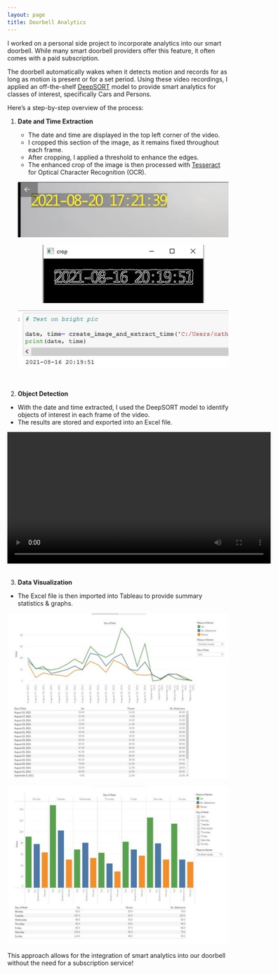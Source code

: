 ```yaml
---
layout: page
title: Doorbell Analytics
---
```


I worked on a personal side project to incorporate analytics into our smart doorbell. While many smart doorbell providers offer this feature, it often comes with a paid subscription.

The doorbell automatically wakes when it detects motion and records for as long as motion is present or for a set period. Using these video recordings, I applied an off-the-shelf [DeepSORT](https://arxiv.org/abs/1703.07402) model to provide smart analytics for classes of interest, specifically Cars and Persons.

Here’s a step-by-step overview of the process:

1. **Date and Time Extraction**
   - The date and time are displayed in the top left corner of the video.
   - I cropped this section of the image, as it remains fixed throughout each frame.
   - After cropping, I applied a threshold to enhance the edges.
   - The enhanced crop of the image is then processed with [Tesseract](https://github.com/tesseract-ocr/tessdoc) for Optical Character Recognition (OCR).
  
   <p style="text-align: center;">
     <img src="/assets/img/time_eg.jpg" alt="Time & Date Example" style="max-width: 100%; height: auto;" />
   </p>  
   
   <p style="text-align: center;">
     <img src="/assets/img/threshold.jpg" alt="Thresholding" style="max-width: 100%; height: auto;" />
   </p>  
   
   <p style="text-align: center;">
     <img src="/assets/img/python_func.jpg" alt="Python Function" style="max-width: 100%; height: auto;" />
   </p> 

<br>

2. **Object Detection**
  - With the date and time extracted, I used the DeepSORT model to identify objects of interest in each frame of the video.
  - The results are stored and exported into an Excel file.

<div style="text-align: center;">
  <video width="600" controls>
    <source src="/assets/img/Doorbell_example.mp4" type="video/mp4">
    Your browser does not support the video tag.
  </video>
</div>

<br>

3. **Data Visualization**
  - The Excel file is then imported into Tableau to provide summary statistics & graphs.

   <p style="text-align: center;">
     <img src="/assets/img/date_stats.jpg" alt="Date Statistics" style="max-width: 100%; height: auto;" />
   </p> 

   <p style="text-align: center;">
     <img src="/assets/img/day_stats.jpg" alt="Day Statistics" style="max-width: 100%; height: auto;" />
   </p> 


This approach allows for the integration of smart analytics into our doorbell without the need for a subscription service! 



